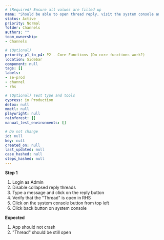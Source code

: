 ```yaml
---
# (Required) Ensure all values are filled up
name: "Should be able to open thread reply, visit the system console and come back without issues"
status: Active
priority: Normal
folder: Channels
authors: ""
team_ownership: 
- Channels

# (Optional)
priority_p1_to_p4: P2 - Core Functions (Do core functions work?)
location: Sidebar
component: null
tags: []
labels:
- se-prod
- channel
- rhs

# (Optional) Test type and tools
cypress: in Production
detox: null
mmctl: null
playwright: null
rainforest: []
manual_test_environments: []

# Do not change
id: null
key: null
created_on: null
last_updated: null
case_hashed: null
steps_hashed: null
---
```


**Step 1**

1. Login as Admin
1. Disable collapsed reply threads
1. Type a message and click on the reply button
1. Verify that the "Thread" is open in RHS
1. Click on the system console button from top left
1. Click back button on system console


**Expected**

1. App should not crash
1. "Thread" should be still open